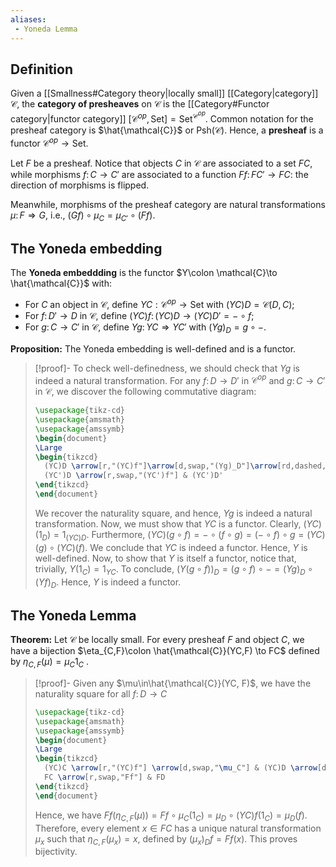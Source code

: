 ```yaml
---
aliases:
 - Yoneda Lemma
---
```

## Definition
Given a [[Smallness#Category theory|locally small]] [[Category|category]] $\mathcal{C}$, the **category of presheaves** on $\mathcal{C}$ is the [[Category#Functor category|functor category]] $[\mathcal{C}^{op},\mathrm{Set}] = \mathrm{Set}^{\mathcal{C}^{op}}$. Common notation for the presheaf category is $\hat{\mathcal{C}}$ or $\mathrm{Psh}(\mathcal{C})$. Hence, a **presheaf** is a functor $\mathcal{C}^{op}\to \mathrm{Set}$.

Let $F$ be a presheaf. Notice that objects $C$ in $\mathcal{C}$ are associated to a set $FC$, while morphisms $f\colon C\to C'$ are associated to a function $Ff\colon FC'\to FC$: the direction of morphisms is flipped.

Meanwhile, morphisms of the presheaf category are natural transformations $\mu\colon F\Rightarrow G$, i.e., $(Gf)\circ \mu_C = \mu_{C'}\circ (Ff)$.

## The Yoneda embedding
The **Yoneda embeddding** is the functor $Y\colon \mathcal{C}\to \hat{\mathcal{C}}$ with:
- For $C$ an object in $\mathcal{C}$, define $YC: \mathcal{C}^{op}\to\mathrm{Set}$ with $(YC)D = \mathcal{C}(D,C)$;
- For $f\colon D'\to D$ in $\mathcal{C}$, define $(YC)f\colon (YC)D\to (YC)D' = -\circ f$;
- For $g\colon C\to C'$ in $\mathcal{C}$, define $Yg\colon YC\Rightarrow YC'$ with $(Yg)_D = g\circ -$.

**Proposition:** The Yoneda embedding is well-defined and is a functor.
>[!proof]-
>To check well-definedness, we should check that $Yg$ is indeed a natural transformation. For any $f\colon D\to D'$ in $\mathcal{C}^{op}$ and $g\colon C\to C'$ in $\mathcal{C}$, we discover the following commutative diagram:
>```tikz
>\usepackage{tikz-cd}
>\usepackage{amsmath}
>\usepackage{amssymb}
>\begin{document}
>\Large
>\begin{tikzcd}
>	(YC)D \arrow[r,"(YC)f"]\arrow[d,swap,"(Yg)_D"]\arrow[rd,dashed,"g\circ -\circ f"] & (YC)D'\arrow[d,"(Yg)_D"]\\
>	(YC')D \arrow[r,swap,"(YC')f"] & (YC')D'
>\end{tikzcd}
>\end{document}
>```
>We recover the naturality square, and hence, $Yg$ is indeed a natural transformation.
>Now, we must show that $YC$ is a functor. Clearly, $(YC)(1_D) = 1_{(YC)D}$. Furthermore, $(YC)(g\circ f) = -\circ (f\circ g) = (-\circ f)\circ g = (YC)(g)\circ(YC)(f)$. We conclude that $YC$ is indeed a functor. Hence, $Y$ is well-defined.
>Now, to show that $Y$ is itself a functor, notice that, trivially, $Y(1_C) = 1_{YC}$. To conclude, $(Y(g\circ f))_D = (g\circ f)\circ- = (Yg)_D\circ(Yf)_D$. Hence, $Y$ is indeed a functor.
## The Yoneda Lemma
**Theorem:** Let $\mathcal{C}$ be locally small. For every presheaf $F$ and object $C$, we have a bijection $\eta_{C,F}\colon \hat{\mathcal{C}}(YC,F) \to FC$ defined by $\eta_{C,F}(\mu) = \mu_C1_C$ .
>[!proof]-
>Given any $\mu\in\hat{\mathcal{C}}(YC, F)$, we have the naturality square for all $f\colon D\to C$
>```tikz
>\usepackage{tikz-cd}
>\usepackage{amsmath}
>\usepackage{amssymb}
>\begin{document}
>\Large
>\begin{tikzcd}
>	(YC)C \arrow[r,"(YC)f"] \arrow[d,swap,"\mu_C"] & (YC)D \arrow[d,"\mu_C"]\\
>	FC \arrow[r,swap,"Ff"] & FD
>\end{tikzcd}
>\end{document}
>```
>Hence, we have $Ff(\eta_{C,F}(\mu)) = Ff\circ \mu_C (1_C) = \mu_D\circ (YC)f(1_C) = \mu_D(f)$. Therefore, every element $x\in FC$ has a unique natural transformation $\mu_x$ such that $\eta_{C,F}(\mu_x) = x$, defined by $(\mu_x)_Df = Ff(x)$. This proves bijectivity.
